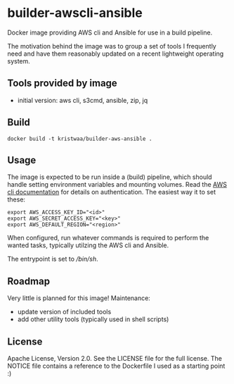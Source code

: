 # builder-awscli-ansible
Docker image providing AWS cli and Ansible for use in a build pipeline.

The motivation behind the image was to group a set of tools I
frequently need and have them reasonably updated on a recent
lightweight operating system.


## Tools provided by image

* initial version:
  aws cli, s3cmd, ansible, zip, jq


## Build

```
docker build -t kristwaa/builder-aws-ansible .
```

## Usage

The image is expected to be run inside a (build) pipeline, which should
handle setting environment variables and mounting volumes. Read the
[AWS cli documentation](https://aws.amazon.com/documentation/cli/) for details on authentication.
The easiest way it to set these:

```
export AWS_ACCESS_KEY_ID="<id>"
export AWS_SECRET_ACCESS_KEY="<key>"
export AWS_DEFAULT_REGION="<region>"
```

When configured, run whatever commands is required to perform the
wanted tasks, typically utilzing the AWS cli and Ansible.

The entrypoint is set to _/bin/sh_.

## Roadmap

Very little is planned for this image!
Maintenance:

 * update version of included tools
 * add other utility tools (typically used in shell scripts)


## License

Apache License, Version 2.0. See the LICENSE file for the full license.
The NOTICE file contains a reference to the Dockerfile I used as a
starting point :)
